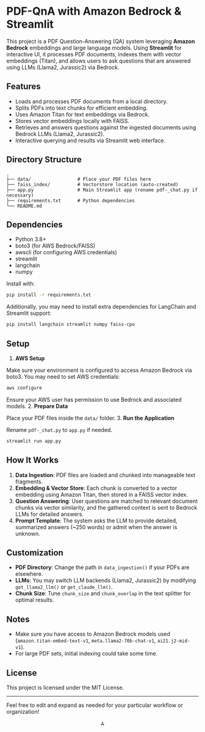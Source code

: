 # PDF-QnA with Amazon Bedrock \& Streamlit

This project is a PDF Question-Answering (QA) system leveraging **Amazon Bedrock** embeddings and large language models. Using **Streamlit** for interactive UI, it processes PDF documents, indexes them with vector embeddings (Titan), and allows users to ask questions that are answered using LLMs (Llama2, Jurassic2) via Bedrock.

## Features

- Loads and processes PDF documents from a local directory.
- Splits PDFs into text chunks for efficient embedding.
- Uses Amazon Titan for text embeddings via Bedrock.
- Stores vector embeddings locally with FAISS.
- Retrieves and answers questions against the ingested documents using Bedrock LLMs (Llama2, Jurassic2).
- Interactive querying and results via Streamlit web interface.


## Directory Structure

```
.
├── data/                 # Place your PDF files here
├── faiss_index/          # Vectorstore location (auto-created)
├── app.py                # Main Streamlit app (rename pdf-_chat.py if necessary)
├── requirements.txt      # Python dependencies
└── README.md
```


## Dependencies

- Python 3.8+
- boto3 (for AWS Bedrock/FAISS)
- awscli (for configuring AWS credentials)
- streamlit
- langchain
- numpy

Install with:

```bash
pip install -r requirements.txt
```

Additionally, you may need to install extra dependencies for LangChain and Streamlit support:

```bash
pip install langchain streamlit numpy faiss-cpu
```


## Setup

1. **AWS Setup**

Make sure your environment is configured to access Amazon Bedrock via boto3. You may need to set AWS credentials:

```bash
aws configure
```

Ensure your AWS user has permission to use Bedrock and associated models.
2. **Prepare Data**

Place your PDF files inside the `data/` folder.
3. **Run the Application**

Rename `pdf-_chat.py` to `app.py` if needed.

```bash
streamlit run app.py
```


## How It Works

1. **Data Ingestion**: PDF files are loaded and chunked into manageable text fragments.
2. **Embedding \& Vector Store**: Each chunk is converted to a vector embedding using Amazon Titan, then stored in a FAISS vector index.
3. **Question Answering**: User questions are matched to relevant document chunks via vector similarity, and the gathered context is sent to Bedrock LLMs for detailed answers.
4. **Prompt Template**: The system asks the LLM to provide detailed, summarized answers (~250 words) or admit when the answer is unknown.

## Customization

- **PDF Directory**: Change the path in `data_ingestion()` if your PDFs are elsewhere.
- **LLMs**: You may switch LLM backends (Llama2, Jurassic2) by modifying `get_llama2_llm()` or `get_claude_llm()`.
- **Chunk Size**: Tune `chunk_size` and `chunk_overlap` in the text splitter for optimal results.


## Notes

- Make sure you have access to Amazon Bedrock models used (`amazon.titan-embed-text-v1`, `meta.llama2-70b-chat-v1`, `ai21.j2-mid-v1`).
- For large PDF sets, initial indexing could take some time.


## License

This project is licensed under the MIT License.

***

Feel free to edit and expand as needed for your particular workflow or organization!

<div style="text-align: center">⁂</div>

[^1]: pdf-_chat.py

[^2]: requirements.txt

